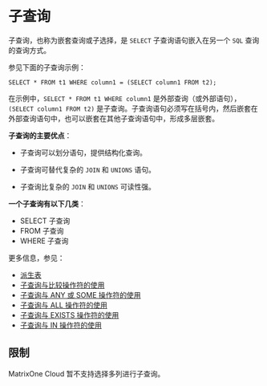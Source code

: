 # **子查询**

子查询，也称为嵌套查询或子选择，是 `SELECT` 子查询语句嵌入在另一个 `SQL` 查询的查询方式。

参见下面的子查询示例：

```
SELECT * FROM t1 WHERE column1 = (SELECT column1 FROM t2);
```

在示例中，`SELECT * FROM t1 WHERE column1` 是外部查询（或外部语句），`(SELECT column1 FROM t2)` 是子查询。子查询语句必须写在括号内，然后嵌套在外部查询语句中，也可以嵌套在其他子查询语句中，形成多层嵌套。

**子查询的主要优点**：

- 子查询可以划分语句，提供结构化查询。

- 子查询可替代复杂的 `JOIN` 和 `UNIONS` 语句。

- 子查询比复杂的 `JOIN` 和 `UNIONS` 可读性强。

**一个子查询有以下几类**：

- SELECT 子查询
- FROM 子查询
- WHERE 子查询

更多信息，参见：

- [派生表](derived-tables.md)
- [子查询与比较操作符的使用](comparisons-using-subqueries.md)
- [子查询与 ANY 或 SOME 操作符的使用](subquery-with-any-some.md)
- [子查询与 ALL 操作符的使用](subquery-with-all.md)
- [子查询与 EXISTS 操作符的使用](subquery-with-exists.md)
- [子查询与 IN 操作符的使用](subquery-with-in.md)

## **限制**

MatrixOne Cloud 暂不支持选择多列进行子查询。
